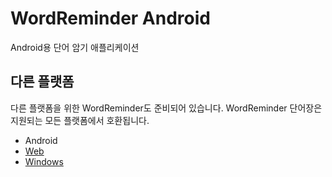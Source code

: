 # WordReminder Android
Android용 단어 암기 애플리케이션

## 다른 플랫폼
다른 플랫폼을 위한 WordReminder도 준비되어 있습니다. WordReminder 단어장은 지원되는 모든 플랫폼에서 호환됩니다.

- Android
- [Web](https://github.com/kmc7468/WordReminder-Web)
- [Windows](https://github.com/kmc7468/WordReminder)